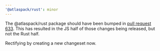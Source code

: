 ```yaml
---
'@atlaspack/rust': minor
---
```


The @atlaspack/rust package should have been bumped in [pull request 633](https://github.com/atlassian-labs/atlaspack/pull/633). This has resulted in the JS half of those changes being released, but not the Rust half.

Rectifying by creating a new changeset now.
